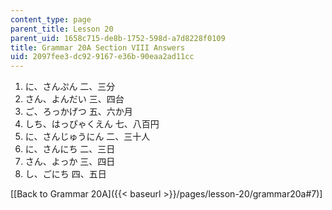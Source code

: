 ```yaml
---
content_type: page
parent_title: Lesson 20
parent_uid: 1658c715-de8b-1752-598d-a7d8228f0109
title: Grammar 20A Section VIII Answers
uid: 2097fee3-dc92-9167-e36b-90eaa2ad11cc
---
```


1.  に、さんぷん 二、三分
2.  さん、よんだい 三、四台
3.  ご、ろっかげつ 五、六か月
4.  しち、はっぴゃくえん 七、八百円
5.  に、さんじゅうにん 二、三十人
6.  に、さんにち 二、三日
7.  さん、よっか 三、四日
8.  し、ごにち 四、五日

\[[Back to Grammar 20A]({{< baseurl >}}/pages/lesson-20/grammar20a#7)\]